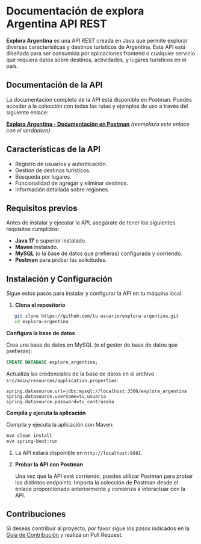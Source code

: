 # Documentación de explora Argentina API REST


**Explora Argentina** es una API REST creada en Java que permite explorar diversas características y destinos turísticos de Argentina. Esta API está diseñada para ser consumida por aplicaciones frontend o cualquier servicio que requiera datos sobre destinos, actividades, y lugares turísticos en el país.

## Documentación de la API

La documentación completa de la API está disponible en Postman. Puedes acceder a la colección con todas las rutas y ejemplos de uso a través del siguiente enlace:

[**Explora Argentina - Documentación en Postman**](#) _(reemplaza este enlace con el verdadero)_

## Características de la API

- Registro de usuarios y autenticación.
- Gestión de destinos turísticos.
- Búsqueda por lugares.
- Funcionalidad de agregar y eliminar destinos.
- Información detallada sobre regiones.

## Requisitos previos

Antes de instalar y ejecutar la API, asegúrate de tener los siguientes requisitos cumplidos:

- **Java 17** o superior instalado.
- **Maven** instalado.
- **MySQL** (o la base de datos que prefieras) configurada y corriendo.
- **Postman** para probar las solicitudes.

## Instalación y Configuración

Sigue estos pasos para instalar y configurar la API en tu máquina local:

1. **Clona el repositorio**
   
``` bash
   git clone https://github.com/tu-usuario/explora-argentina.git
   cd explora-argentina
```
   
   **Configura la base de datos**

Crea una base de datos en MySQL (o el gestor de base de datos que prefieras):
```sql
CREATE DATABASE explora_argentina;
```
Actualiza las credenciales de la base de datos en el archivo `src/main/resources/application.properties`:
``` 
spring.datasource.url=jdbc:mysql://localhost:3306/explora_argentina
spring.datasource.username=tu_usuario
spring.datasource.password=tu_contraseña
```


 **Compila y ejecuta la aplicación**

Compila y ejecuta la aplicación con Maven:
```bash
mvn clean install
mvn spring-boot:run
```
1.  La API estará disponible en `http://localhost:8081`.
    
2.  **Probar la API con Postman**
    
    Una vez que la API esté corriendo, puedes utilizar Postman para probar los distintos endpoints. Importa la colección de Postman desde el enlace proporcionado anteriormente y comienza a interactuar con la API.
    

## Contribuciones

Si deseas contribuir al proyecto, por favor sigue los pasos indicados en la [Guía de Contribución](CONTRIBUTING.md) y realiza un Pull Request.  


